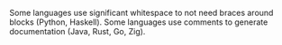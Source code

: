 Some languages use significant whitespace to not need braces around blocks (Python, Haskell).
Some languages use comments to generate documentation (Java, Rust, Go, Zig).

